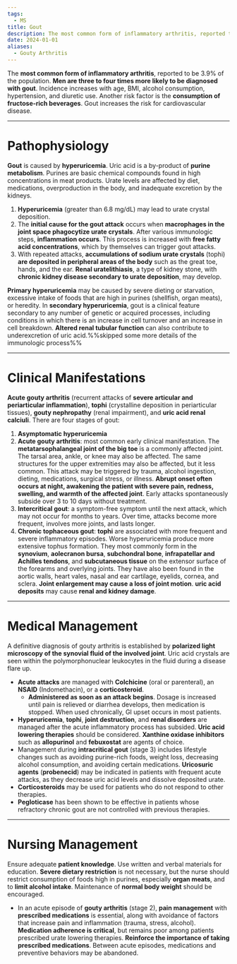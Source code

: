 ```yaml
---
tags:
  - MS
title: Gout
description: The most common form of inflammatory arthritis, reported to be 3.9% of the population. Men are three to four times more likely to be diagnosed with gout. Incidence increases with age, BMI, alcohol consumption, hypertension, and diuretic use.
date: 2024-01-01
aliases:
  - Gouty Arthritis
---
```

The **most common form of inflammatory arthritis**, reported to be 3.9% of the population. **Men are three to four times more likely to be diagnosed with gout**. Incidence increases with age, BMI, alcohol consumption, hypertension, and diuretic use. Another risk factor is the **consumption of fructose-rich beverages**. Gout increases the risk for cardiovascular disease.
___
# Pathophysiology
**Gout** is caused by **hyperuricemia**. Uric acid is a by-product of **purine metabolism**. Purines are basic chemical compounds found in high concentrations in meat products. Urate levels are affected by diet, medications, overproduction in the body, and inadequate excretion by the kidneys.
1. **Hyperuricemia** (greater than 6.8 mg/dL) may lead to urate crystal deposition.
2. The **initial cause for the gout attack** occurs when **macrophages in the joint space phagocytize urate crystals**. After various immunologic steps, **inflammation occurs**. This process is increased with **free fatty acid concentrations**, which by themselves can trigger gout attacks.
3. With repeated attacks, **accumulations of sodium urate crystals** (tophi) **are deposited in peripheral areas of the body** such as the great toe, hands, and the ear. **Renal uratelithiasis**, a type of kidney stone, with **chronic kidney disease secondary to urate deposition**, may develop.

**Primary hyperuricemia** may be caused by severe dieting or starvation, excessive intake of foods that are high in purines (shellfish, organ meats), or heredity. In **secondary hyperuricemia**, gout is a clinical feature secondary to any number of genetic or acquired processes, including conditions in which there is an increase in cell turnover and an increase in cell breakdown. **Altered renal tubular function** can also contribute to underexcretion of uric acid.%%skipped some more details of the immunologic process%%
___
# Clinical Manifestations
**Acute gouty arthritis** (recurrent attacks of **severe articular and periarticular inflammation**), **tophi** (crystalline deposition in periarticular tissues), **gouty nephropathy** (renal impairment), and **uric acid renal calciuli**. There are four stages of gout:
1. **Asymptomatic hyperuricemia**
2. **Acute gouty arthritis**: most common early clinical manifestation. The **metatarsophalangeal joint of the big toe** is a commonly affected joint. The tarsal area, ankle, or knee may also be affected. The same structures for the upper extremities may also be affected, but it less common. This attack may be triggered by trauma, alcohol ingestion, dieting, medications, surgical stress, or illness. **Abrupt onset often occurs at night, awakening the patient with severe pain, redness, swelling, and warmth of the affected joint**. Early attacks spontaneously subside over 3 to 10 days without treatment.
3. **Intercritical gout**: a symptom-free symptom until the next attack, which may not occur for months to years. Over time, attacks become more frequent, involves more joints, and lasts longer.
4. **Chronic tophaceous gout**: **tophi** are associated with more frequent and severe inflammatory episodes. Worse hyperuricemia produce more extensive tophus formation. They most commonly form in the **synovium**, **aolecranon bursa**, **subchondral bone**, **infrapatellar and Achilles tendons**, and **subcutaneous tissue** on the extensor surface of the forearms and overlying joints. They have also been found in the aortic walls, heart vales, nasal and ear cartilage, eyelids, cornea, and sclera. **Joint enlargement may cause a loss of joint motion**. **uric acid deposits** may cause **renal and kidney damage**.
___
# Medical Management
A definitive diagnosis of gouty arthritis is established by **polarized light microscopy of the synovial fluid of the involved joint**. Uric acid crystals are seen within the polymorphonuclear leukocytes in the fluid during a disease flare up.
- **Acute attacks** are managed with **Colchicine** (oral or parenteral), an **NSAID** (Indomethacin), or a **corticosteroid**.
	- **Administered as soon as an attack begins**. Dosage is increased until pain is relieved or diarrhea develops, then medication is stopped. When used chronically, GI upset occurs in most patients.
- **Hyperuricemia**, **tophi**, **joint destruction**, and **renal disorders** are managed after the acute inflammatory process has subsided. **Uric acid lowering therapies** should be considered. **Xanthine oxidase inhibitors** such as **allopurinol** and **febuxostat** are agents of choice.
- Management during **intracritical gout** (stage 3) includes lifestyle changes such as avoiding purine-rich foods, weight loss, decreasing alcohol consumption, and avoiding certain medications. **Uricosuric agents** (**probenecid**) may be indicated in patients with frequent acute attacks, as they decrease uric acid levels and dissolve deposited urate.
- **Corticosteroids** may be used for patients who do not respond to other therapies.
- **Pegloticase** has been shown to be effective in patients whose refractory chronic gout are not controlled with previous therapies.
___
# Nursing Management
Ensure adequate **patient knowledge**. Use written and verbal materials for education. **Severe dietary restriction** is not necessary, but the nurse should restrict consumption of foods high in purines, especially **organ meats**, and to **limit alcohol intake**. Maintenance of **normal body weight** should be encouraged.
- In an acute episode of **gouty arthritis** (stage 2), **pain management** with **prescribed medications** is essential, along with avoidance of factors that increase pain and inflammation (trauma, stress, alcohol). **Medication adherence is critical**, but remains poor among patients prescribed urate lowering therapies. **Reinforce the importance of taking prescribed medications**. Between acute episodes, medications and preventive behaviors may be abandoned.